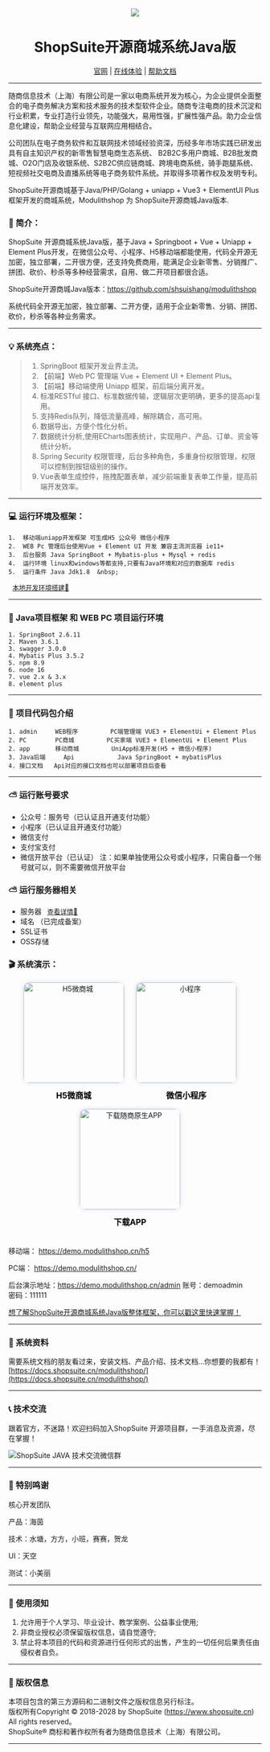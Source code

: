 


<div align="center" style="margin-top: 10px">
    <img src="https://www.shopsuite.cn/uploads/static/icon-s-default.png" />
</div>
<div align="center">

# ShopSuite开源商城系统Java版

</div>

<div align="center">

[官网](https://www.shopsuite.cn) | [在线体验](https://demo.modulithshop.cn) | [帮助文档](https://docs.shopsuite.cn/modulithshop/)

</div>

---


随商信息技术（上海）有限公司是一家以电商系统开发为核心，为企业提供全面整合的电子商务解决方案和技术服务的技术型软件企业。随商专注电商的技术沉淀和行业积累，专业打造行业领先，功能强大，易用性强，扩展性强产品。助力企业信息化建设，帮助企业经营与互联网应用相结合。

公司团队在电子商务软件和互联网技术领域经验资深，历经多年市场实践已研发出具有自主知识产权的新零售智慧电商生态系统、 B2B2C多用户商城、B2B批发商城、O2O门店及收银系统、S2B2C供应链商城、跨境电商系统，骑手跑腿系统、短视频社交电商及直播系统等电子商务软件系统。并取得多项著作权及发明专利。

ShopSuite开源商城基于Java/PHP/Golang + uniapp + Vue3 + ElementUI Plus框架开发的商城系统，Modulithshop 为 ShopSuite开源商城Java版本.



### 📖 简介：

ShopSuite 开源商城系统Java版，基于Java + Springboot + Vue + Uniapp + Element Plus开发，在微信公众号、小程序、H5移动端都能使用，代码全开源无加密，独立部署，二开很方便，还支持免费商用，能满足企业新零售、分销推广、拼团、砍价、秒杀等多种经营需求，自用、做二开项目都很合适。

ShopSuite开源商城Java版本：https://github.com/shsuishang/modulithshop


系统代码全开源无加密，独立部署、二开方便，适用于企业新零售、分销、拼团、砍价，秒杀等各种业务需求。

---

### 💡 系统亮点：
>1. SpringBoot 框架开发业界主流。  <br>
>2. 【前端】Web PC 管理端 Vue + Element UI + Element Plus。<br>
>3. 【前端】移动端使用 Uniapp 框架，前后端分离开发。<br>
>4. 标准RESTful 接口、标准数据传输，逻辑层次更明确，更多的提高api复用。<br>
>5. 支持Redis队列，降低流量高峰，解除耦合，高可用。<br>
>6. 数据导出，方便个性化分析。<br>
>7. 数据统计分析,使用ECharts图表统计，实现用户、产品、订单、资金等统计分析。<br>
>8. Spring Security 权限管理，后台多种角色，多重身份权限管理，权限可以控制到按钮级别的操作。<br>
>9. Vue表单生成控件，拖拽配置表单，减少前端重复表单工作量，提高前端开发效率。<br>

---

### 💻 运行环境及框架：
~~~
1.	移动端uniapp开发框架 可生成H5 公众号 微信小程序
2.	WEB Pc 管理后台使用Vue + Element UI 开发 兼容主流浏览器 ie11+
3.	后台服务 Java SpringBoot + Mybatis-plus + Mysql + redis
4.	运行环境 linux和windows等都支持,只要有Java环境和对应的数据库 redis
5.	运行条件 Java Jdk1.8  &nbsp;
~~~
&nbsp; <font size=2.5px> [本地开发环境搭建:mag_right:](https://docs.shopsuite.cn/modulithshop/%E7%B3%BB%E7%BB%9F%E5%AE%89%E8%A3%85/%E6%9C%AC%E5%9C%B0%E5%BC%80%E5%8F%91%E7%8E%AF%E5%A2%83.html)</font>

---


### 🔧 Java项目框架 和 WEB PC 项目运行环境
~~~
1. SpringBoot 2.6.11
2. Maven 3.6.1
3. swagger 3.0.0
4. Mybatis Plus 3.5.2
5. npm 8.9
6. node 16
7. vue 2.x & 3.x
8. element plus
~~~

---

### 🧭 项目代码包介绍
~~~
1. admin     WEB程序         PC端管理端 VUE3 + ElementUi + Element Plus
2. PC        PC商城         PC买家端 VUE3 + ElementUi + Element Plus
2. app       移动商城         UniApp标准开发(H5 + 微信小程序)
3. Java后端     Api            Java SpringBoot + mybatisPlus
4. 接口文档   Api对应的接口文档也可以部署项目后查看
~~~


---


### ⛅ 运行账号要求
- 公众号：服务号（已认证且开通支付功能）
- 小程序（已认证且开通支付功能）
- 微信支付
- 支付宝支付
- 微信开放平台（已认证）
  注：如果单独使用公众号或小程序，只需自备一个账号就可以，则不需要微信开放平台

### ⛅ 运行服务器相关
- 服务器   &nbsp;<font size=2.5px> [查看详情:mag_right:](https://docs.shopsuite.cn/modulithshop/%E7%B3%BB%E7%BB%9F%E5%AE%89%E8%A3%85/%E6%9C%AC%E5%9C%B0%E5%BC%80%E5%8F%91%E7%8E%AF%E5%A2%83.html)</font>
- 域名 （已完成备案）
- SSL证书
- OSS存储


### 🎬 系统演示：

<div class="pic-list" style="text-align: center;margin-top: 20px;margin-bottom: 20px;">
    <div class="img-div" style="display: inline-block;margin-right: 20px;">
        <img alt="H5微商城" src="https://docs.shopsuite.cn/modulithshop/overview/qrcode_h5.jpg" style="  width: 200px;height: 200px;box-shadow: 0px 0px 8px rgb(26 67 149 / 16%);border-radius: 12px;">
        <p style="color: #000000;font-size: 16px;font-weight: bold;text-align: center;margin-top: 12px;">H5微商城</p>
    </div>
    <div class="img-div" style="display: inline-block;margin-right: 20px;">
        <img alt="小程序" src="https://docs.shopsuite.cn/modulithshop/overview/qrcode_xcx.jpg" style="  width: 200px;height: 200px;box-shadow: 0px 0px 8px rgb(26 67 149 / 16%);border-radius: 12px;">
        <p style="color: #000000;font-size: 16px;font-weight: bold;text-align: center;margin-top: 12px;">微信小程序</p>
    </div>
    <div class="img-div" style="display: inline-block;margin-right: 20px;">
        <img alt="下载随商原生APP" src="https://docs.shopsuite.cn/modulithshop/overview/qrcode_app.jpg" style="  width: 200px;height: 200px;box-shadow: 0px 0px 8px rgb(26 67 149 / 16%);border-radius: 12px;">
        <p style="color: #000000;font-size: 16px;font-weight: bold;text-align: center;margin-top: 12px;">下载APP</p>
    </div>
</div>

移动端： https://demo.modulithshop.cn/h5

PC端： https://demo.modulithshop.cn/

后台演示地址：https://demo.modulithshop.cn/admin
账号：demoadmin  
密码：111111


[想了解ShopSuite开源商城系统Java版整体框架，你可以戳这里快速掌握！](https://docs.shopsuite.cn/modulithshop/)

---

### 📃 系统资料
需要系统文档的朋友看过来，安装文档、产品介绍、技术文档...你想要的我都有！
[https://docs.shopsuite.cn/modulithshop/](https://docs.shopsuite.cn/modulithshop/)


---


### 📞 技术交流
跟着官方，不迷路！欢迎扫码加入ShopSuite 开源项目群，一手消息及资源，尽在掌握！<br>

![](https://docs.shopsuite.cn/modulithshop/contact_java_qr.png "ShopSuite JAVA 技术交流微信群")


---

### 💌 特别鸣谢
核心开发团队

产品：海茵

技术：水塘，方方，小班，赛赛，贺龙

UI：天空

测试：小美丽

---

### 🔔 使用须知
1. 允许用于个人学习、毕业设计、教学案例、公益事业使用;<br>
2. 非商业授权必须保留版权信息，请自觉遵守;<br>
3. 禁止将本项目的代码和资源进行任何形式的出售，产生的一切任何后果责任由侵权者自负。<br>

---
### 👑 版权信息
本项目包含的第三方源码和二进制文件之版权信息另行标注。<br>
版权所有Copyright © 2018-2028 by ShopSuite (https://www.shopsuite.cn)<br>
All rights reserved。<br>
ShopSuite® 商标和著作权所有者为随商信息技术（上海）有限公司。<br>

---
